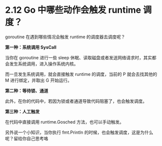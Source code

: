 # 2.12 Go 中哪些动作会触发 runtime 调度？

goroutine 在遇到哪些情况会触发 runtime 的调度器去调度呢？

**第一种：系统调用 SysCall**

当你在 goroutine 进行一些 sleep 休眠、读取磁盘或者发送网络请求时，其实都会发生系统调用，进入操作系统内核。

而一旦发生系统调用，就会直接触发 runtime 的调度，当前的 P 就会去找其他的 M 进行绑定，并取出 G 开始运行。

**第二种：等待锁、通道**

此外，在你的代码中，若因为锁或者通道导致代码阻塞了，也会触发调度。

**第三种：人工触发**

在代码中直接调用 runtime.Gosched 方法，也可以手动触发。



另外说一个小知识，当你执行 fmt.Println 的时候，也会触发调度，这是为什么呢？留给你自己思考咯

